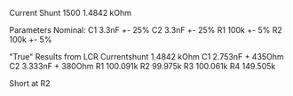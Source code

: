 Current Shunt 1500
1.4842 kOhm

Parameters Nominal:
C1 3.3nF +- 25%
C2 3.3nF +- 25%
R1 100k +- 5%
R2 100k +- 5%

"True" Results from LCR
Currentshunt 1.4842 kOhm
C1 2.753nF + 435Ohm
C2 3.333nF + 380Ohm
R1 100.091k
R2 99.975k
R3 100.061k
R4 149.505k

Short at R2